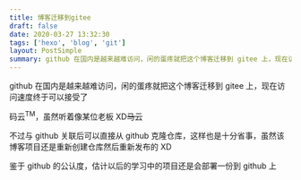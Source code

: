 ```yaml
---
title: 博客迁移到gitee
draft: false
date: 2020-03-27 13:32:30
tags: ['hexo', 'blog', 'git']
layout: PostSimple
summary: github 在国内是越来越难访问，闲的蛋疼就把这个博客迁移到 gitee 上，现在访问速度终于可以接受了
---
```


github 在国内是越来越难访问，闲的蛋疼就把这个博客迁移到 gitee 上，现在访问速度终于可以接受了

码云<sup>TM</sup>，虽然听着像某位老板 XD~~马云~~

不过与 github 关联后可以直接从 github 克隆仓库，这样也是十分省事，虽然该博客项目还是重新创建仓库然后重新发布的 XD

鉴于 github 的公认度，估计以后的学习中的项目还是会部署一份到 github 上

